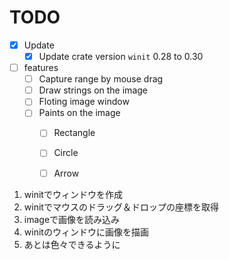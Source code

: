 # TODO
* [x] Update
  * [x] Update crate version `winit` 0.28 to 0.30
* [ ] features
  - [ ] Capture range by mouse drag
  - [ ] Draw strings on the image
  - [ ] Floting image window
  - [ ] Paints on the image
    - [ ] Rectangle
    - [ ] Circle
    - [ ] Arrow


1. winitでウィンドウを作成
2. winitでマウスのドラッグ＆ドロップの座標を取得
3. imageで画像を読み込み
4. winitのウィンドウに画像を描画
5. あとは色々できるように
